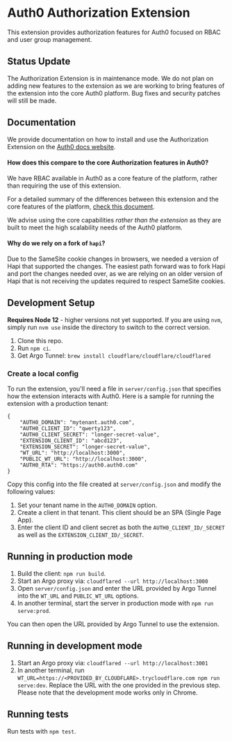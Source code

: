 # Auth0 Authorization Extension

This extension provides authorization features for Auth0 focused on RBAC and user group management.

## Status Update

The Authorization Extension is in maintenance mode. We do not plan on adding new features to the extension as we are working to bring features of the extension into the core Auth0 platform. Bug fixes and security patches will still be made.

## Documentation

We provide documentation on how to install and use the Authorization Extension on the [Auth0 docs website](https://auth0.com/docs/extensions/authorization-extension/v2).

#### How does this compare to the core Authorization features in Auth0?

We have RBAC available in Auth0 as a core feature of the platform, rather than requiring the use of this extension.

For a detailed summary of the differences between this extension and the core features of the platform, [check this document](https://auth0.com/docs/authorization/concepts/core-vs-extension).

We advise using the core capabilities _rather than the extension_ as they are built to meet the high scalability needs of the Auth0 platform.

#### Why do we rely on a fork of `hapi`?

Due to the SameSite cookie changes in browsers, we needed a version of Hapi that supported the changes. The easiest path forward was to fork Hapi and port the changes needed over, as we are relying on an older version of Hapi that is not receiving the updates required to respect SameSite cookies.

## Development Setup

**Requires Node 12** - higher versions not yet supported. If you are using `nvm`, simply run `nvm use` inside the directory to switch to the correct version.

1. Clone this repo.
2. Run `npm ci`.
3. Get Argo Tunnel: `brew install cloudflare/cloudflare/cloudflared`

### Create a local config

To run the extension, you'll need a file in `server/config.json` that specifies how the extension interacts with Auth0. Here is a sample for running the extension with a production tenant:

```
{
	"AUTH0_DOMAIN": "mytenant.auth0.com",
	"AUTH0_CLIENT_ID": "qwerty123",
	"AUTH0_CLIENT_SECRET": "longer-secret-value",
	"EXTENSION_CLIENT_ID": "abcd123",
	"EXTENSION_SECRET": "longer-secret-value",
	"WT_URL": "http://localhost:3000",
	"PUBLIC_WT_URL": "http://localhost:3000",
	"AUTH0_RTA": "https://auth0.auth0.com"
}
```

Copy this config into the file created at `server/config.json` and modify the following values:

1. Set your tenant name in the `AUTH0_DOMAIN` option.
2. Create a client in that tenant. This client should be an SPA (Single Page App).
3. Enter the client ID and client secret as both the `AUTH0_CLIENT_ID/_SECRET` as well as the `EXTENSION_CLIENT_ID/_SECRET`.

## Running in production mode

1. Build the client: `npm run build`.
2. Start an Argo proxy via: `cloudflared --url http://localhost:3000`
3. Open `server/config.json` and enter the URL provided by Argo Tunnel into the `WT_URL` and `PUBLIC_WT_URL` options.
4. In another terminal, start the server in production mode with `npm run serve:prod`.

You can then open the URL provided by Argo Tunnel to use the extension.

## Running in development mode

1. Start an Argo proxy via: `cloudflared --url http://localhost:3001`
2. In another terminal, run `WT_URL=https://<PROVIDED_BY_CLOUDFLARE>.trycloudflare.com npm run serve:dev`. Replace the URL with the one provided in the previous step. Please note that the development mode works only in Chrome.

## Running tests

Run tests with `npm test`.
